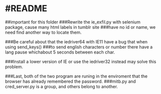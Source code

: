 #README
====
##important for this folder
###Rewrite the ie_exfil.py with selenium package, cause many html labels in tumblr site
###have no id or name, we need find another way to locate them.

###Be careful about that the iedriver64 with IE11 have a bug that when using send_keys() 
###to send english characters or number there have a lang pause whichabout 5 seconds between each char.

###Install a lower version of IE or use the iedriver32 instead may solve this problem.

###Last, both of the two program are runing in the enviroment that the browser has already remembered the password. 
###mitb.py and cred_server.py is a group, and others belong to another.
